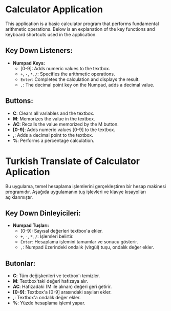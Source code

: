 # Calculator Application

This application is a basic calculator program that performs fundamental arithmetic operations. Below is an explanation of the key functions and keyboard shortcuts used in the application.

## Key Down Listeners:
- **Numpad Keys:**
  - [0-9]: Adds numeric values to the textbox.
  - `+`, `-`, `*`, `/`: Specifies the arithmetic operations.
  - `Enter`: Completes the calculation and displays the result.
  - `,`: The decimal point key on the Numpad, adds a decimal value.

## Buttons:
- **C**: Clears all variables and the textbox.
- **M**: Memorizes the value in the textbox.
- **AC**: Recalls the value memorized by the M button.
- **[0-9]**: Adds numeric values [0-9] to the textbox.
- **,**: Adds a decimal point to the textbox.
- **%**: Performs a percentage calculation.



# Turkish Translate of Calculator Aplication

Bu uygulama, temel hesaplama işlemlerini gerçekleştiren bir hesap makinesi programıdır. Aşağıda uygulamanın tuş işlevleri ve klavye kısayolları açıklanmıştır.

## Key Down Dinleyicileri:
- **Numpad Tuşları:**
  - [0-9]: Sayısal değerleri textbox'a ekler.
  - `+`, `-`, `*`, `/`: İşlemleri belirtir.
  - `Enter`: Hesaplama işlemini tamamlar ve sonucu gösterir.
  - `,`: Numpad üzerindeki ondalık (virgül) tuşu, ondalık değer ekler.

## Butonlar:
- **C**: Tüm değişkenleri ve textbox'ı temizler.
- **M**: Textbox'taki değeri hafızaya alır.
- **AC**: Hafızadaki (M ile alınan) değeri geri getirir.
- **[0-9]**: Textbox'a [0-9] arasındaki sayıları ekler.
- **,**: Textbox'a ondalık değer ekler.
- **%**: Yüzde hesaplama işlemi yapar.
